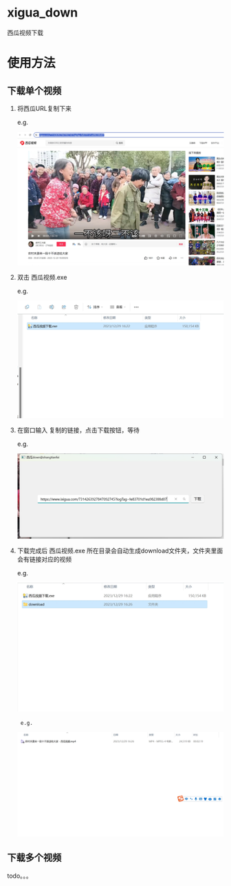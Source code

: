# xigua_down
西瓜视频下载


# 使用方法
## 下载单个视频

1. 将西瓜URL复制下来

    e.g.

    ![image-20230814213233673](imgs/1.png)

2. 双击 西瓜视频.exe

    e.g.

    ![image-20230814213233673](imgs/2.png)

3. 在窗口输入 复制的链接，点击下载按钮，等待

    e.g.

    ![image-20230814213233673](imgs/3.png)

4. 下载完成后 西瓜视频.exe 所在目录会自动生成download文件夹，文件夹里面会有链接对应的视频

    e.g.

    ![image-20230814213233673](imgs/4.png)    

        e.g.

    ![image-20230814213233673](imgs/5.png)    

## 下载多个视频
todo。。。
